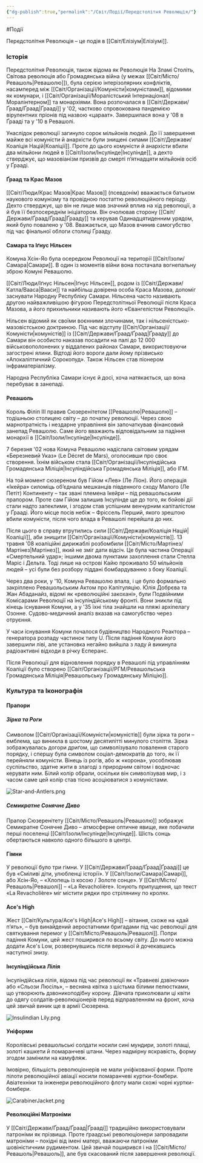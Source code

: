 ```yaml
---
{"dg-publish":true,"permalink":"/Світ/Події/Передстолітня Революція/"}
---
```


#Події

Передстолітня Революція – це подія в [[Світ/Елізіум\|Елізіумі]].
### Історія
Передстолітня Революція, також відома як Революція На Зламі Століть, Світова революція або Громадянська війна (у межах [[Світ/Місто/Ревашоль\|Ревашолю]]), була серією інтерізолярних конфліктів, насамперед між [[Світ/Організації/Комуністи\|комуністами]], відомими як комунари, і [[Світ/Організації/Моралістський Інтернаціонал\|Моралінтерном]] та монархіями. Вона розпочалася в [[Світ/Держави/Ґраад/Ґраад\|Ґрааді]] у '02, частково спровокована пандемією вірулентних пріонів під назвою «цараат». Завершилася вона у '08 в Ґрааді та у '10 в Ревашолі.

Унаслідок революції загинуло сорок мільйонів людей. До її завершення майже всі комуністи й анархісти були знищені силами [[Світ/Держави/Коаліція Націй\|Коаліції]]. Проте до цього комуністи й анархісти вбили два мільйони людей в [[Світ/Ізоли/Інсулінде\|Інсулінде]], а дехто стверджує, що мазовіанізм призвів до смерті п’ятнадцяти мільйонів осіб у Ґрааді.
#### Ґраад та Крас Мазов
[[Світ/Люди/Крас Мазов\|Крас Мазов]] (псевдонім) вважається батьком наукового комунізму та провідною постаттю революційного періоду. Дехто стверджує, що він не лише мав значний вплив на хід революції, а й був її безпосереднім ініціатором. Він очолював сторону [[Світ/Держави/Ґраад/Ґраад\|Ґрааду]] та керував Одинадцятиденним урядом, який було повалено у '08. Вважається, що Мазов вчинив самогубство під час фінальної облоги столиці Ґрааду.
#### Самара та Іґнус Нільсен
Комуна Хсін-Яо була осередком Революції на території [[Світ/Ізоли/Самара\|Самари]]. В один із моментів війни вона постачала вогнепальну зброю Комуні Ревашолю.

[[Світ/Люди/Іґнус Нільсен\|Іґнус Нільсен]], родом із [[Світ/Держави/Катла/Вааса\|Вааси]] та найбільш довірена особа Краса Мазова, допоміг заснувати Народну Республіку Самари. Нільсена часто називають другою найважливішою фігурою Передстолітньої Революції після Краса Мазова, а його прихильники називають його «Євангелістом Революції».

Нільсен відомий як своїми воєнними злочинами, так і нільсеністсько-мазовістською доктриною. Під час відступу [[Світ/Організації/Комуністи\|комуністів]] із [[Світ/Держави/Ґраад/Ґраад\|Ґрааду]] до Самари він особисто наказав посадити на палі до 12 000 військовополонених у віддалених районах Самари, використовуючи загострені ялини. Відтоді його вороги дали йому прізвисько «Апокаліптичний Сорокопуд». Також Нільсен став піонером інфраматеріалізму.

Народна Республіка Самари існує й досі, хоча натякається, що вона перебуває в занепаді.
#### Ревашоль
Король Філіп III правив Сюзеренітетом [[Ревашолю\|Ревашолю]] – тодішньою столицею світу – до початку революції. Через свою марнотратність і нездарне управління він започаткував фінансовий занепад Ревашолю. Саме його вважають відповідальним за падіння монархії в [[Світ/Ізоли/Інсулінде\|Інсулінде]].

7 березня '02 нова Комуна Ревашолю надіслала світовим урядам «Березневий Указ» (Le Décret de Mars), оголосивши про своє створення. Їхнім військом стала [[Світ/Організації/Інсуліндійська Громадянська Міліція\|Інсуліндійська Громадянська Міліція]], або ІГМ.

На той момент сюзереном був Гійом «Лев» (Ле Ліон). Його операція «Ікейра» силоміць об’єднала мешканців південного сходу Малого (Ле Петіт) Континенту – так звані племена Ікейри – під ревашольським прапором. Проте сам Гійом залишив Інсулінде ще до того, як бойові дії стали надто запеклими, і згодом став успішним венчурним капіталістом у Ґрааді. Його місце посів небіж – Фріссель Перший, якого зрештою вбили комуністи, після чого влада в Ревашолі перейшла до них.

Після цього в справу втрутились сили [[Світ/Держави/Коаліція Націй\|Коаліції]], аби знищити [[Світ/Організації/Комуністи\|комуністів]]. 13 травня '08 коаліційні дирижаблі розбомбили [[Світ/Місто/Мартінез/Мартінез\|Мартінез]], який не зміг дати відсіч. Це була частина Операції «Смертельний удар»; іншими двома пунктами захоплення стали Стелла Маріс і Дельта. Тоді лише на острові Кайю проживало 50 мільйонів людей – усі були без розбору піддані бомбардуванню з боку Коаліції.

Через два роки, у '10, Комуна Ревашолю впала, і це було формально закріплено Ревашольським Актом про Капітуляцію. Юлія Добрєва та Жан Абаданайз, відомі як «революційні закохані», були Подвійними Комісарами Революції на інсуліндійському фронті. Вони зникли під кінець існування Комуни, а у '35 їхні тіла знайшли на пляжі архіпелагу Озонне. Судово-медичний аналіз вказав на самогубство через отруєння.

У часи існування Комуни почалося будівництво Народного Реактора – генератора розпаду частинок типу U. Після падіння Комуни його завершили ліві, але установка негайно вийшла з ладу й викинула радіоактивні відходи в річку Есперанс.

Після Революції для відновлення порядку в Ревашолі під управлінням Коаліції було створено [[Світ/Організації/РГМ/Ревашольська Громадянська Міліція\|Ревашольську Громадянську Міліцію]].
### Культура та Іконографія
#### Прапори
##### Зірка та Роги
Символом [[Світ/Організації/Комуністи\|комуністів]] були зірка та роги – емблема, що виникла в шостому десятилітті минулого століття. Зірка зображувалась догори дриґом, що символізувало повалення старого порядку, і спершу була символом соціал-демократів до того, як її перейняли комуністи. Вінець із рогів, або ж «корона», уособлював суспільство, здатне жити в злагоді з природним світом і водночас керувати ним. Білий колір обрали, оскільки він символізував мир, і з часом саме цей колір став тісно асоціюватися з комуністами.

![Star-and-Antlers.png](/img/user/imgs/Star-and-Antlers.png)
##### Семикратне Сонячне Диво
Прапор Сюзеренітету [[Світ/Місто/Ревашоль\|Ревашолю]] зображує Семикратне Сонячне Диво – атмосферне оптичне явище, яке побачили перші поселенці [[Світ/Ізоли/Інсулінде\|Інсулінде]]. Шість сонць обертаються навколо одного більшого в центрі.
#### Гімни
У революції було три гімни. У [[Світ/Держави/Ґраад/Ґраад\|Ґрааді]] це був «Сміливі діти, улюбленці історії». У [[Світ/Ізоли/Самара\|Самарі]], або Хсін-Яо, – «Хлопець із косою / Золоте сонце». У [[Світ/Місто/Ревашоль\|Ревашолі]] – «La Revacholière». Існують припущення, що текст «La Revacholière» міг містити рядки про стрілянину по кролях.
#### Ace's High
Жест [[Світ/Культура/Ace's High\|Ace's High]] – вітання, схоже на «дай п’ять», – був винайдений аеростатними бригадами під час революції для святкування перемог у [[Світ/Місто/Ревашоль\|Ревашолі]]. Попри падіння Комуни, цей жест поширився по всьому світу. До нього можна додати Ace's Low, розвернувшись після верхньої й дочекавшись наступної знизу.
#### Інсуліндійська Лілія
Інсуліндійська лілія, відома під час революції як «Травневі дзвіночки» або «Сльози Люсіль», – весняна квітка з шістьма білими пелюстками, що утворюють дзвоникоподібну корону. Дівчата приколювали ці квіти до одягу солдатів-революціонерів перед відправленням на фронт, хоча цей звичай виник ще в армії Сюзерена.

![Insulindian Lily.png](/img/user/imgs/Insulindian%20Lily.png)
#### Уніформи
Королівські ревашольські солдати носили сині мундири, золоті плащі, золоті кашкети й помаранчеві штани. Через надмірну яскравість, форму згодом замінили на камуфляж.

Імовірно, більшість революціонерів не мали уніфікованої форми. Проте пілоти революційної авіації носили помаранчеві куртки-бомбери. Авіатехніки та інженери революційного флоту мали схожі чорні куртки-бомбери.

![CarabinerJacket.png](/img/user/imgs/CarabinerJacket.png)
#### Революційні Матроніми
У [[Світ/Держави/Ґраад/Ґраад\|Ґрааді]] традиційно використовували патроніми як прізвища. Проте ґраадські революціонери запровадили матроніми – похідні від імені матері, вважаючи патроніми шовіністичним рудиментом. Цей звичай поширився і на [[Світ/Місто/Ревашоль\|Ревашоль]], але був скасований після завершення революції.